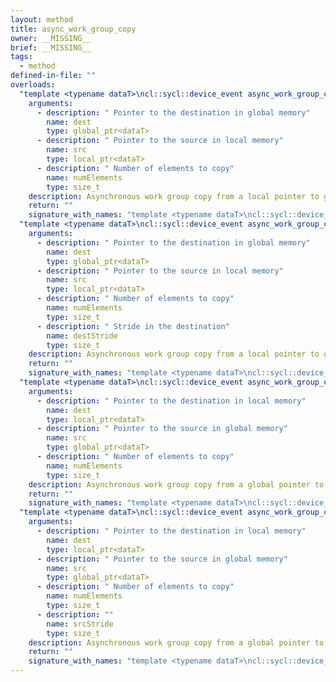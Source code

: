 ```yaml
---
layout: method
title: async_work_group_copy
owner: __MISSING__
brief: __MISSING__
tags:
  - method
defined-in-file: ""
overloads:
  "template <typename dataT>\ncl::sycl::device_event async_work_group_copy(global_ptr<dataT>, local_ptr<dataT>, size_t) const":
    arguments:
      - description: " Pointer to the destination in global memory"
        name: dest
        type: global_ptr<dataT>
      - description: " Pointer to the source in local memory"
        name: src
        type: local_ptr<dataT>
      - description: " Number of elements to copy"
        name: numElements
        type: size_t
    description: Asynchronous work group copy from a local pointer to global.
    return: ""
    signature_with_names: "template <typename dataT>\ncl::sycl::device_event async_work_group_copy(global_ptr<dataT> dest, local_ptr<dataT> src, size_t numElements) const"
  "template <typename dataT>\ncl::sycl::device_event async_work_group_copy(global_ptr<dataT>, local_ptr<dataT>, size_t, size_t) const":
    arguments:
      - description: " Pointer to the destination in global memory"
        name: dest
        type: global_ptr<dataT>
      - description: " Pointer to the source in local memory"
        name: src
        type: local_ptr<dataT>
      - description: " Number of elements to copy"
        name: numElements
        type: size_t
      - description: " Stride in the destination"
        name: destStride
        type: size_t
    description: Asynchronous work group copy from a local pointer to global.
    return: ""
    signature_with_names: "template <typename dataT>\ncl::sycl::device_event async_work_group_copy(global_ptr<dataT> dest, local_ptr<dataT> src, size_t numElements, size_t destStride) const"
  "template <typename dataT>\ncl::sycl::device_event async_work_group_copy(local_ptr<dataT>, global_ptr<dataT>, size_t) const":
    arguments:
      - description: " Pointer to the destination in local memory"
        name: dest
        type: local_ptr<dataT>
      - description: " Pointer to the source in global memory"
        name: src
        type: global_ptr<dataT>
      - description: " Number of elements to copy"
        name: numElements
        type: size_t
    description: Asynchronous work group copy from a global pointer to local.
    return: ""
    signature_with_names: "template <typename dataT>\ncl::sycl::device_event async_work_group_copy(local_ptr<dataT> dest, global_ptr<dataT> src, size_t numElements) const"
  "template <typename dataT>\ncl::sycl::device_event async_work_group_copy(local_ptr<dataT>, global_ptr<dataT>, size_t, size_t) const":
    arguments:
      - description: " Pointer to the destination in local memory"
        name: dest
        type: local_ptr<dataT>
      - description: " Pointer to the source in global memory"
        name: src
        type: global_ptr<dataT>
      - description: " Number of elements to copy"
        name: numElements
        type: size_t
      - description: ""
        name: srcStride
        type: size_t
    description: Asynchronous work group copy from a global pointer to local.
    return: ""
    signature_with_names: "template <typename dataT>\ncl::sycl::device_event async_work_group_copy(local_ptr<dataT> dest, global_ptr<dataT> src, size_t numElements, size_t srcStride) const"
---
```

